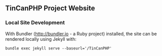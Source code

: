 ## TinCanPHP Project Website

### Local Site Development

With Bundler (http://bundler.io - a Ruby project) installed, the site can be rendered locally using Jekyll with:

    bundle exec jekyll serve --baseurl='/TinCanPHP'
